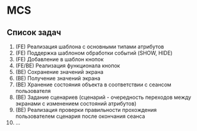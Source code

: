 # MCS

## Список задач
1. (FE) Реализация шаблона с основными типами атрибутов
2. (FE) Поддержка шаблоном обработки событий (SHOW, HIDE)
3. (FE) Добавление в шаблон кнопок
4. (FE/BE) Реализация функционала кнопок
5. (BE) Сохранение значений экрана
6. (BE) Получение значений экрана
7. (BE) Хранение состояния объекта в соответствии с сеансом пользователя
8. (BE) Задание сценариев (сценарий - очередность переходов между экранами с изменением состояний атрибутов)
9. (BE) Реализация проверки правильности прохождения пользователем сценария после окончания сеанса
10. ...
